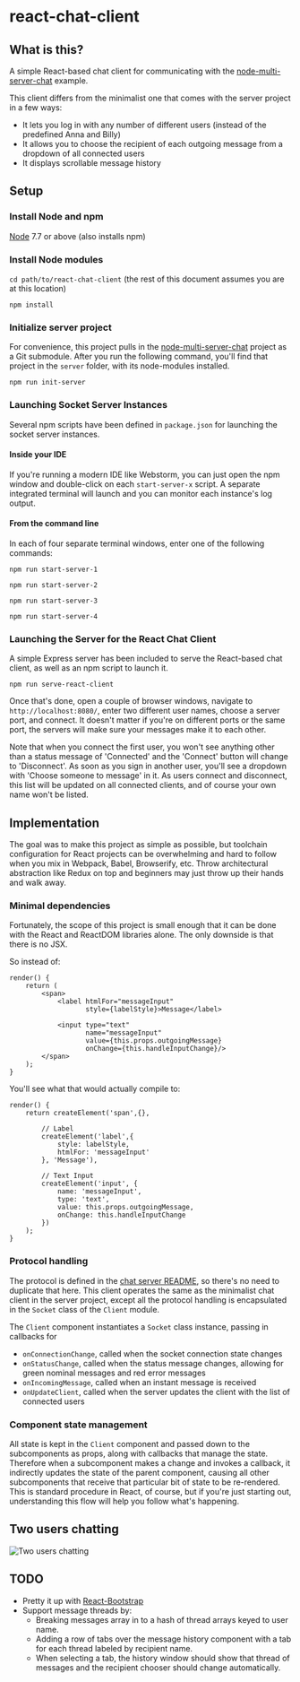 # react-chat-client

## What is this?
A simple React-based chat client for communicating with the 
[node-multi-server-chat](https://github.com/cliffhall/node-multi-server-chat) example.

This client differs from the minimalist one that comes with the server project in a few ways:

  * It lets you log in with any number of different users (instead of the predefined Anna and Billy)
  * It allows you to choose the recipient of each outgoing message from a dropdown of all connected users
  * It displays scrollable message history 

## Setup

### Install Node and npm
[Node](https://nodejs.org/en/download/) 7.7 or above (also installs npm)

### Install Node modules
```cd path/to/react-chat-client``` (the rest of this document assumes you are at this location)

```npm install```

### Initialize server project
For convenience, this project pulls in the [node-multi-server-chat](https://github.com/cliffhall/node-multi-server-chat)
project as a Git submodule. After you run the following command, you'll find that project in the ```server``` folder,
with its node-modules installed.

```npm run init-server```

### Launching Socket Server Instances
Several npm scripts have been defined in ```package.json``` for launching the socket server instances.

#### Inside your IDE
If you're running a modern IDE like Webstorm, you can just open the npm window and double-click on each ```start-server-x``` script. 
A separate integrated terminal will launch and you can monitor each instance's log output.

#### From the command line
In each of four separate terminal windows, enter one of the following commands: 

```npm run start-server-1```

```npm run start-server-2```

```npm run start-server-3```

```npm run start-server-4```

### Launching the Server for the React Chat Client
A simple Express server has been included to serve the React-based chat client, as well as an npm script to launch it.

```npm run serve-react-client```

Once that's done, open a couple of browser windows, navigate to ```http://localhost:8080/```, enter two different user
names, choose a server port, and connect. It doesn't matter if you're on different ports or the same port, the servers
will make sure your messages make it to each other. 

Note that when you connect the first user, you won't see anything other than a status message of 'Connected' and the 
'Connect' button will change to 'Disconnect'. As soon as you sign in another user, you'll see a dropdown with
'Choose someone to message' in it. As users connect and disconnect, this list will be updated on all connected clients,
and of course your own name won't be listed.

## Implementation
The goal was to make this project as simple as possible, but toolchain configuration for React projects can be overwhelming 
and hard to follow when you mix in Webpack, Babel, Browserify, etc. Throw architectural abstraction like Redux on top and
beginners may just throw up their hands and walk away.

### Minimal dependencies
Fortunately, the scope of this project is small enough that it can be done with the React and ReactDOM libraries alone. 
The only downside is that there is no JSX. 

So instead of:

    render() {
        return (
            <span>
                <label htmlFor="messageInput" 
                       style={labelStyle}>Message</label>
                       
                <input type="text" 
                       name="messageInput" 
                       value={this.props.outgoingMessage} 
                       onChange={this.handleInputChange}/>
            </span>
        );
    }

You'll see what that would actually compile to:

    render() {
        return createElement('span',{},

            // Label
            createElement('label',{
                style: labelStyle,
                htmlFor: 'messageInput'
            }, 'Message'),

            // Text Input
            createElement('input', {
                name: 'messageInput',
                type: 'text',
                value: this.props.outgoingMessage,
                onChange: this.handleInputChange
            })
        );
    }

### Protocol handling
The protocol is defined in the [chat server README](https://github.com/cliffhall/node-multi-server-chat/blob/master/README.md), 
so there's no need to duplicate that here. This client operates the same as the minimalist chat client in the server project, 
except all the protocol handling is encapsulated in the ```Socket``` class of the ```Client``` module. 

The ```Client``` component instantiates a ```Socket``` class instance, passing in callbacks for 
  
  * ```onConnectionChange```, called when the socket connection state changes
  * ```onStatusChange```, called when the status message changes, allowing for green nominal messages and red error messages
  * ```onIncomingMessage```, called when an instant message is received
  * ```onUpdateClient```, called when the server updates the client with the list of connected users

### Component state management
All state is kept in the ```Client``` component and passed down to the subcomponents as props, along with callbacks
that manage the state. Therefore when a subcomponent makes a change and invokes a callback, it indirectly updates 
the state of the parent component, causing all other subcomponents that receive that particular bit of state to be 
re-rendered. This is standard procedure in React, of course, but if you're just starting out, understanding this flow
will help you follow what's happening.

## Two users chatting 
![Two users chatting](img/one-on-one-chat-with-message-history.png "Two users chatting")

## TODO

  * Pretty it up with [React-Bootstrap](https://react-bootstrap.github.io/components/alerts/)
  * Support message threads by: 
    - Breaking messages array in to a hash of thread arrays keyed to user name. 
    - Adding a row of tabs over the message history component with a tab for each thread labeled by recipient name.
    - When selecting a tab, the history window should show that thread of messages and the recipient chooser should change automatically.
